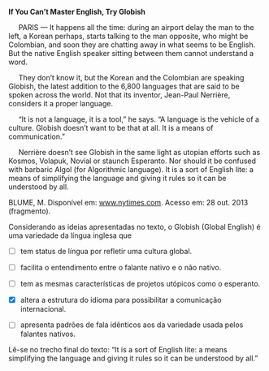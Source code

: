 

**If You Can’t Master English, Try Globish**

     PARIS — It happens all the time: during an airport delay the man to the left, a Korean perhaps, starts talking to the man opposite, who might be Colombian, and soon they are chatting away in what seems to be English. But the native English speaker sitting between them cannot understand a word.

     They don’t know it, but the Korean and the Colombian are speaking Globish, the latest addition to the 6,800 languages that are said to be spoken across the world. Not that its inventor, Jean-Paul Nerrière, considers it a proper language.

     “It is not a language, it is a tool,” he says. “A language is the vehicle of a culture. Globish doesn’t want to be that at all. It is a means of communication.”

     Nerrière doesn’t see Globish in the same light as utopian efforts such as Kosmos, Volapuk, Novial or staunch Esperanto. Nor should it be confused with barbaric Algol (for Algorithmic language). It is a sort of English lite: a means of simplifying the language and giving it rules so it can be understood by all.

BLUME, M. Disponível em: www.nytimes.com. Acesso em: 28 out. 2013 (fragmento).

Considerando as ideias apresentadas no texto, o Globish (Global English) é uma variedade da língua inglesa que



- [ ] tem status de língua por refletir uma cultura global.
- [ ] facilita o entendimento entre o falante nativo e o não nativo.
- [ ] tem as mesmas características de projetos utópicos como o esperanto.
- [x] altera a estrutura do idioma para possibilitar a comunicação internacional.
- [ ] apresenta padrões de fala idênticos aos da variedade usada pelos falantes nativos.


Lê-se no trecho final do texto: “It is a sort of English lite: a means simplifying the language and giving it rules so it can be understood by all.”
